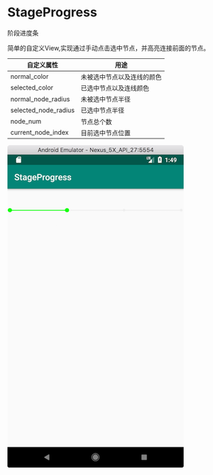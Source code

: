 # StageProgress
阶段进度条

简单的自定义View,实现通过手动点击选中节点，并高亮连接前面的节点。

| 自定义属性 | 用途 |
| -------- | ---------- |
| normal_color | 未被选中节点以及连线的颜色 |
| selected_color | 已选中节点以及连线颜色 |
| normal_node_radius | 未被选中节点半径 |
| selected_node_radius | 已选中节点半径 |
| node_num | 节点总个数 |
| current_node_index | 目前选中节点位置 |

![示例](./images/stage_progress.png)
